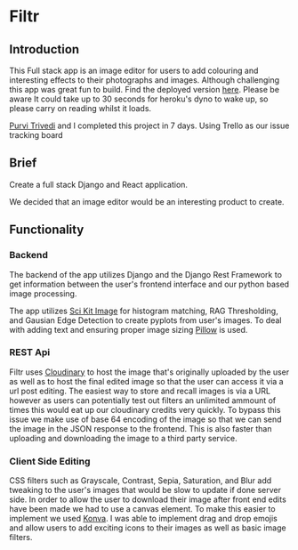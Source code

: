 # Filtr

## Introduction
This Full stack app is an image editor for users to add colouring and interesting effects to their photographs and images. Although challenging this app was great fun to build. Find the deployed version [here](http://filtr-app.herokuapp.com). Please be aware It could take up to 30 seconds for heroku's dyno to wake up, so please carry on reading whilst it loads.

[Purvi Trivedi](https://github.com/purvitrivedi) and I completed this project in 7 days. Using Trello as our issue tracking board

## Brief
Create a full stack Django and React application.

We decided that an image editor would be an interesting product to create.

## Functionality
### Backend
The backend of the app utilizes Django and the Django Rest Framework to get information between the user's frontend interface and our python based image processing.

The app utilizes [Sci Kit Image](https://scikit-image.org/) for histogram matching, RAG Thresholding, and Gausian Edge Detection to create pyplots from user's images. To deal with adding text and ensuring proper image sizing [Pillow](https://python-pillow.org/) is used. 

### REST Api
Filtr uses [Cloudinary](https://cloudinary.com) to host the image that's originally uploaded by the user as well as to host the final edited image so that the user can access it via a url post editing. The easiest way to store and recall images is via a URL however as users can potentially test out filters an unlimited ammount of times this would eat up our cloudinary credits very quickly. To bypass this issue we make use of base 64 encoding of the image so that we can send the image in the JSON response to the frontend. This is also faster than uploading and downloading the image to a third party service.

### Client Side Editing
CSS filters such as Grayscale, Contrast, Sepia, Saturation, and Blur add tweaking to the user's images that would be slow to update if done server side.
In order to allow the user to download their image after front end edits have been made we had to use a canvas element. To make this easier to implement we used [Konva](https://konvajs.org/). 
I was able to implement drag and drop emojis and allow users to add exciting icons to their images as well as basic image filters.
